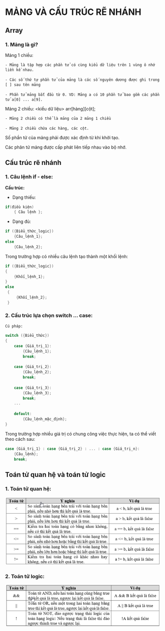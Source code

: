 # MẢNG VÀ CẤU TRÚC RẼ NHÁNH

## Array

### 1. Mảng là gì?
	
Mảng 1 chiều:

	- Mảng là tập hợp các phần tử có cùng kiểu dữ liệu trên 1 vùng ô nhớ liền kề nhau.
	
	- Các số thứ tự phần tử của mảng là các số nguyên dương được ghi trong [ ] sau tên mảng 
	
	- Phần tử mảng bắt đầu từ 0. VD: Mảng a có 10 phần tử bao gồm các phần tử a[0] ... a[9].

Mảng 2 chiều: <kiểu dữ liệu> arr[hàng][cột];
	
	- Mảng 2 chiều có thể là mảng của 2 mảng 1 chiều
	
	- Mảng 2 chiều chứa các hàng, các cột.
	
Số phần tử của mảng phải được xác định từ khi khởi tạo.

Các phân tử mảng được cấp phát liên tiếp nhau vào bộ nhớ.
	
	
## Cấu trúc rẽ nhánh

### 1. Câu lệnh if - else:

**Cấu trúc:** 
	
- Dạng thiếu: 
```c 
if(điều kiện)
	{ Câu lệnh };
```

- Dạng đủ:
		
```c
if ({Biểu_thức_logic})
    {Câu_lệnh_1};
else 
    {Câu_lệnh_2};
```
	
Trong trường hợp có nhiều câu lệnh tạo thành một khối lệnh:
```c
if ({Biểu_thức_logic})
{
    {Khối_lệnh_1};
}
else 
 {
     {Khối_lệnh_2};
 }
```

### 2. Cấu trúc lựa chọn switch ... case:

	Cú pháp:	
```c
switch ({Biểu_thức})
{
    case {Giá_trị_1}:
        {Câu_lệnh_1};
        break;
        
    case {Giá_trị_2}:
        {Câu_lệnh_2};
        break;
        
    case {Giá_trị_3}:
        {Câu_lệnh_3};
        break;
    ...
        
    default:
        {Câu_lệnh_mặc_định};
}    
```

Trong trường hợp nhiều giá trị có chung công việc thực hiện, ta có thể viết theo cách sau:
```c
case {Giá_trị_1} : case {Giá_trị_2} : ... : case {Giá_trị_n}:
    {Câu_lệnh};
    break;
```

## Toán tử quan hệ và toán tử logic

### 1. Toán tử quan hệ:

![anh](Toan_tu_quan_he.png)

### 2. Toán tử logic:

![anh](Toan_tu_logic.png)

